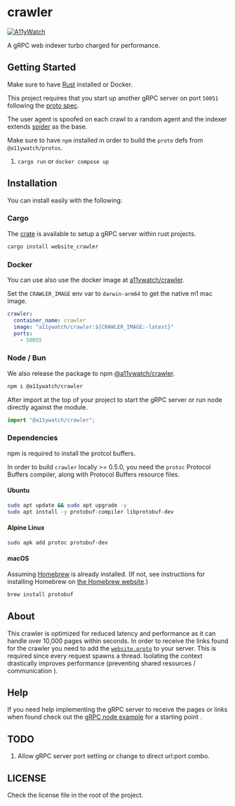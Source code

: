 # crawler

[![A11yWatch](https://circleci.com/gh/a11ywatch/crawler.svg?style=svg)](https://circleci.com/gh/a11ywatch/crawler)

A gRPC web indexer turbo charged for performance.

## Getting Started

Make sure to have [Rust](https://doc.rust-lang.org/book/ch01-01-installation.html) installed or Docker.

This project requires that you start up another gRPC server on port `50051` following the [proto spec](https://github.com/A11yWatch/crawler/blob/main/proto/website.proto).

The user agent is spoofed on each crawl to a random agent and the indexer extends [spider](https://github.com/madeindjs/spider) as the base.

Make sure to have `npm` installed in order to build the `proto` defs from `@a11ywatch/protos`.

1. `cargo run` or `docker compose up`

## Installation

You can install easily with the following:

### Cargo

The [crate](https://crates.io/crates/website_crawler) is available to setup a gRPC server within rust projects.

```sh
cargo install website_crawler
```

### Docker

You can use also use the docker image at [a11ywatch/crawler](https://hub.docker.com/repository/docker/a11ywatch/crawler).

Set the `CRAWLER_IMAGE` env var to `darwin-arm64` to get the native m1 mac image.

```yml
crawler:
  container_name: crawler
  image: "a11ywatch/crawler:${CRAWLER_IMAGE:-latest}"
  ports:
    - 50055
```

### Node / Bun

We also release the package to npm [@a11ywatch/crawler](https://www.npmjs.com/package/@a11ywatch/crawler).

```sh
npm i @a11ywatch/crawler
```

After import at the top of your project to start the gRPC server or run node directly against the module.

```ts
import "@a11ywatch/crawler";
```

### Dependencies

npm is required to install the protcol buffers.

In order to build `crawler` locally >= 0.5.0, you need the `protoc` Protocol Buffers compiler, along with Protocol Buffers resource files.

#### Ubuntu

```bash
sudo apt update && sudo apt upgrade -y
sudo apt install -y protobuf-compiler libprotobuf-dev
```

#### Alpine Linux

```sh
sudo apk add protoc protobuf-dev
```

#### macOS

Assuming [Homebrew](https://brew.sh/) is already installed. (If not, see instructions for installing Homebrew on [the Homebrew website](https://brew.sh/).)

```zsh
brew install protobuf
```

## About

This crawler is optimized for reduced latency and performance as it can handle over 10,000 pages within seconds.
In order to receive the links found for the crawler you need to add the [`website.proto`](./proto/website.proto) to your server.
This is required since every request spawns a thread. Isolating the context drastically improves performance (preventing shared resources / communication ).

## Help

If you need help implementing the gRPC server to receive the pages or links when found check out the [gRPC node example](https://github.com/A11yWatch/a11ywatch-core/blob/main/src/proto/website-server.ts) for a starting point .

## TODO

1. Allow gRPC server port setting or change to direct url:port combo.

## LICENSE

Check the license file in the root of the project.
